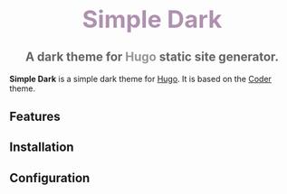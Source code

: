 <!-- Use html to set the theme name, style and center -->
<div align="center">
  <h1 style="font-size: 3em; font-weight: bold; color: rgb(175, 145, 175);">Simple Dark</h1>
  <h2 style="font-size: 1.5em; color: rgb(100, 100, 100);"> A dark theme for <a
      href="https://www.hugo.com"
      style="color: rgb(150, 150, 150); text-decoration: none">Hugo</a> static site generator.
  </h2>
</div>

**Simple Dark** is a simple dark theme for [Hugo](https://gohugo.io/). It is based on the [Coder](https://github.com/luizdepra/hugo-coder/) theme.

## Features

## Installation

## Configuration

